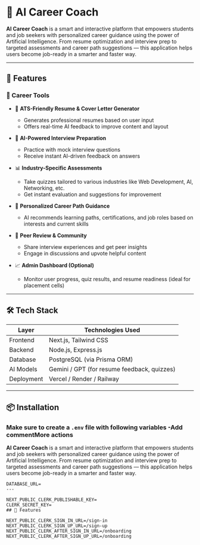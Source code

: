 # 🤖 AI Career Coach

**AI Career Coach** is a smart and interactive platform that empowers students and job seekers with personalized career guidance using the power of Artificial Intelligence. From resume optimization and interview prep to targeted assessments and career path suggestions — this application helps users become job-ready in a smarter and faster way.

---

## 🚀 Features

### 🎯 Career Tools
- 📄 **ATS-Friendly Resume & Cover Letter Generator**
  - Generates professional resumes based on user input
  - Offers real-time AI feedback to improve content and layout

- 🧠 **AI-Powered Interview Preparation**
  - Practice with mock interview questions
  - Receive instant AI-driven feedback on answers

- 📊 **Industry-Specific Assessments**
  - Take quizzes tailored to various industries like Web Development, AI, Networking, etc.
  - Get instant evaluation and suggestions for improvement

- 🧭 **Personalized Career Path Guidance**
  - AI recommends learning paths, certifications, and job roles based on interests and current skills

- 👥 **Peer Review & Community**
  - Share interview experiences and get peer insights
  - Engage in discussions and upvote helpful content

- 📈 **Admin Dashboard (Optional)**
  - Monitor user progress, quiz results, and resume readiness (ideal for placement cells)

---

## 🛠️ Tech Stack

| Layer       | Technologies Used                           |
|------------|----------------------------------------------|
| Frontend   | Next.js, Tailwind CSS                        |
| Backend    | Node.js, Express.js                          |
| Database   | PostgreSQL (via Prisma ORM)                  |
| AI Models  | Gemini / GPT (for resume feedback, quizzes)  |
| Deployment | Vercel / Render / Railway                    |

---

## 📦 Installation

### Make sure to create a `.env` file with following variables -Add commentMore actions
**AI Career Coach** is a smart and interactive platform that empowers students and job seekers with personalized career guidance using the power of Artificial Intelligence. From resume optimization and interview prep to targeted assessments and career path suggestions — this application helps users become job-ready in a smarter and faster way.

```
DATABASE_URL=
---

NEXT_PUBLIC_CLERK_PUBLISHABLE_KEY=
CLERK_SECRET_KEY=
## 🚀 Features

NEXT_PUBLIC_CLERK_SIGN_IN_URL=/sign-in
NEXT_PUBLIC_CLERK_SIGN_UP_URL=/sign-up
NEXT_PUBLIC_CLERK_AFTER_SIGN_IN_URL=/onboarding
NEXT_PUBLIC_CLERK_AFTER_SIGN_UP_URL=/onboarding
